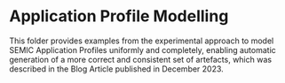 # Application Profile Modelling
This folder provides examples from the experimental approach to model SEMIC Application Profiles uniformly and completely, enabling automatic generation of a more correct and consistent set of artefacts, which was described in the Blog Article published in December 2023.
